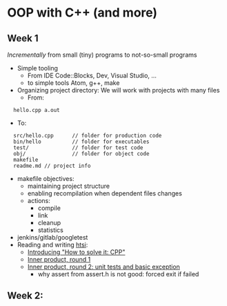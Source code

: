# OOP with C++ (and more)

## Week 1

_Incrementally_ from small (tiny) programs to not-so-small programs

- Simple tooling
  - From IDE Code::Blocks, Dev, Visual Studio, ...
  - to simple tools Atom, g++, make
- Organizing project directory: We will work with projects with many files
  - From:
```
  hello.cpp a.out
```
  - To:
```
  src/hello.cpp      // folder for production code
  bin/hello          // folder for executables
  test/              // folder for test code
  obj/               // folder for object code
  makefile
  readme.md // project info
```
  - makefile objectives:
    - maintaining project structure
    - enabling recompilation when dependent files changes
    - actions:
      - compile
      - link
      - cleanup
      - statistics
  - jenkins/gitlab/googletest
- Reading and writing [htsi](http://htsicpp.blogspot.tw/):
  - [Introducing "How to solve it: CPP"](http://htsicpp.blogspot.tw/2014/08/introducing-how-to-solve-it-cpp.html)
  - [Inner product, round 1](http://htsicpp.blogspot.tw/2014/08/inner-product-round-1.html)
  - [Inner product, round 2: unit tests and basic exception](http://htsicpp.blogspot.tw/2014/08/inner-product-round-2-unit-tests-and.html)
    - why assert from assert.h is not good: forced exit if failed

## Week 2:

